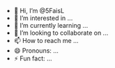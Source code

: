 - 👋 Hi, I’m @5FaisL
- 👀 I’m interested in ...
- 🌱 I’m currently learning ...
- 💞️ I’m looking to collaborate on ...
- 📫 How to reach me ...
- 😄 Pronouns: ...
- ⚡ Fun fact: ...

<!---
5FaisL/5FaisL is a ✨ special ✨ repository because its `README.md` (this file) appears on your GitHub profile.
You can click the Preview link to take a look at your changes.
--->
